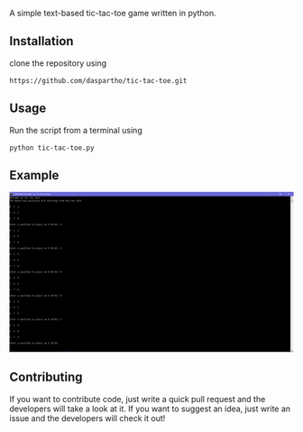 A simple text-based tic-tac-toe game written in python.

## Installation
clone the repository using
```
https://github.com/daspartho/tic-tac-toe.git
```

## Usage
Run the script from a terminal using
```
python tic-tac-toe.py
```

## Example
![demo image](demo.png)

## Contributing
If you want to contribute code, just write a quick pull request and the developers will take a look at it.
If you want to suggest an idea, just write an issue and the developers will check it out!